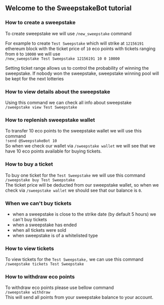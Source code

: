 ## Welcome to the SweepstakeBot tutorial

### How to create a sweepstake

To create sweepstake we will use `/new_sweepstake` command  

For example to create `Test Sweepstake` which will strike at `12156191` ethereum block with the ticket price of `10` eco points with tickets ranging from `0` to `10000` we will use  
`/new_sweepstake Test Sweepstake 12156191 10 0 10000`

Setting ticket range allows us to control the probability of winning the sweepstake.
If nobody won the sweepstake, sweepstake winning pool will be kept for the next lotteries


### How to view details about the sweepstake

Using this command we can check all info about sweepstake  
`/sweepstake view Test Sweepstake`


### How to replenish sweepstake wallet
To transfer 10 eco points to the sweepstake wallet we will use this command  
`!send @SweepstakeBot 10`  
So when we check our wallet via `/sweepstake wallet` we will see that we have 10 eco points available for buying tickets.


### How to buy a ticket
To buy one ticket for the `Test Sweepstake` we will use this command  
`/sweepstake buy Test Sweepstake`  
The ticket price will be deducted from our sweepstake wallet, so when we check via `/sweepstake wallet` we should see that our balance is `0`.



### When we can't buy tickets

- when a sweepstake is close to the strike date (by default 5 hours) we can't buy tickets
- when a sweepstake has ended
- when all tickets were sold
- when sweepstake is of a whitelisted type


### How to view tickets
To view tickets for the `Test Sweepstake,` we can use this command  
`/sweepstake tickets Test Sweepstake`


### How to withdraw eco points
To withdraw eco points please use bellow command  
`/sweepstake withdraw`  
This will send all points from your sweepstake balance to your account.

